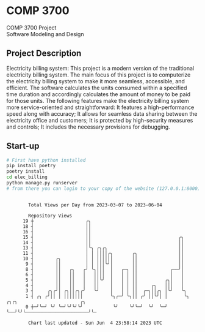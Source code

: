 # COMP 3700
COMP 3700 Project  
Software Modeling and Design
## Project Description
Electricity billing system: This project is a modern version of the traditional electricity billing system. The main focus of this project is to computerize the electricity billing system to make it more seamless, accessible, and efficient. The software calculates the units consumed within a specified time duration and accordingly calculates the amount of money to be paid for those units. The following features make the electricity billing system more service-oriented and straightforward: It features a high-performance speed along with accuracy; It allows for seamless data sharing between the electricity office and customers; It is protected by high-security measures and controls; It includes the necessary provisions for debugging.

## Start-up
```bash
# First have python installed
pip install poetry
poetry install
cd elec_billing
python manage.py runserver
# from there you can login to your copy of the website (127.0.0.1:8000), default creds are admin/admin
```

```

        Total Views per Day from 2023-03-07 to 2023-06-04

        Repository Views
      19 ┼                   ╭╮
      18 ┤                   ││
      16 ┤                   ││
      15 ┤                   ││                                ╭╮
      14 ┤                   ││                                ││
      13 ┤                   │╰╮ ╭╮╭╮                          ││
      11 ┤                   │ │ ││││╭╮       ╭╮               ││
      10 ┤        ╭╮         │ │ ││││││       ││               ││
       9 ┤        ││         │ │ │││╰╯│       ││               ││
       8 ┤        ││   ╭╮   ╭╯ ╰╮│││  │   ╭─╮ ││            ╭──╯│
       6 ┤        ││   ││   │   ││││  │   │ │ ││            │   │
       5 ┤        ││   ││   │   ││╰╯  │   │ │ ││          ╭╮│   │
       4 ┤        ││   ││   │   ││    │   │ │ ││     ╭╮   │││   │
       3 ┤     ╭╮╭╯│ ╭╮││╭╮╭╯   ╰╯    │   │ │ ││  ╭─╮││╭╮ │╰╯   ╰╮
       1 ┤ ╭╮ ╭╯││ │ │││││││          ╰╮╭─╯ ╰╮││ ╭╯ ││╰╯│ │      ╰╮  ╭╮╭╮                       ╭╮
       0 ┼─╯╰─╯ ╰╯ ╰─╯╰╯╰╯╰╯           ╰╯    ╰╯╰─╯  ╰╯  ╰─╯       ╰──╯╰╯╰───────────────────────╯╰─

        Chart last updated - Sun Jun  4 23:58:14 2023 UTC
        
```
